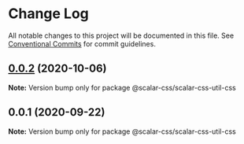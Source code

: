 # Change Log

All notable changes to this project will be documented in this file.
See [Conventional Commits](https://conventionalcommits.org) for commit guidelines.

## [0.0.2](https://github.com/scalar-css/scalar-css/compare/@scalar-css/scalar-css-util-css@0.0.1...@scalar-css/scalar-css-util-css@0.0.2) (2020-10-06)

**Note:** Version bump only for package @scalar-css/scalar-css-util-css





## 0.0.1 (2020-09-22)

**Note:** Version bump only for package @scalar-css/scalar-css-util-css
